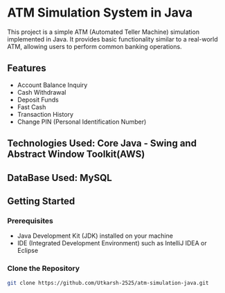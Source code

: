 # ATM Simulation System in Java

This project is a simple ATM (Automated Teller Machine) simulation implemented in Java. It provides basic functionality similar to a real-world ATM, allowing users to perform common banking operations.

## Features

- Account Balance Inquiry
- Cash Withdrawal
- Deposit Funds
- Fast Cash
- Transaction History
- Change PIN (Personal Identification Number)

## Technologies Used: Core Java - Swing and Abstract Window Toolkit(AWS)
## DataBase Used: MySQL

## Getting Started

### Prerequisites

- Java Development Kit (JDK) installed on your machine
- IDE (Integrated Development Environment) such as IntelliJ IDEA or Eclipse

### Clone the Repository

```bash
git clone https://github.com/Utkarsh-2525/atm-simulation-java.git
